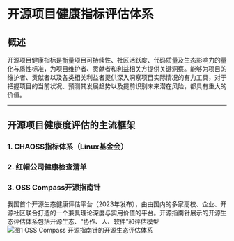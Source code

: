 # 开源项目健康指标评估体系

## 概述

开源项目健康指标是衡量项目可持续性、社区活跃度、代码质量及生态影响力的量化与质性标准，为项目维护者、贡献者和利益相关方提供关键洞察。能够为项目的维护者、贡献者以及各类相关利益者提供深入洞察项目实际情况的有力工具，对于把握项目的当前状况、预测其发展趋势以及提前识别未来潜在风险，都具有重大的价值。

---

## 开源项目健康度评估的主流框架

### 1. CHAOSS指标体系（Linux基金会）


### 2. 红帽公司健康检查清单


### 3. OSS Compass开源指南针
我国首个开源生态健康评估平台（2023年发布），由由国内的多家高校、企业、开源社区联合打造的一个兼具理论深度与实用价值的平台。开源指南针展示的开源生态评估体系包括开源生态、“协作、人、软件”和评估模型
![图1 OSS Compass 开源指南针的开源生态评估体系](开源生态评估体系图.png )

